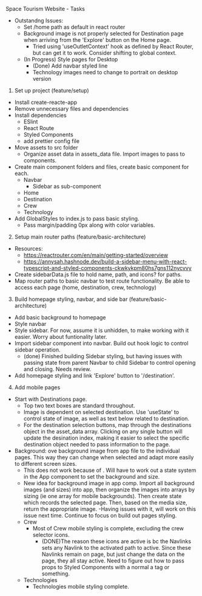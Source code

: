 Space Tourism Website - Tasks

- Outstandng Issues:
  - Set /home path as default in react router
  - Background image is not properly selected for Destination page when arriving from the 'Explore' button on the Home page.
    - Tried using 'useOutletContext' hook as defined by React Router, but can get it to work. Consider shifting to global context.
  - (In Progress) Style pages for Desktop
    - (Done) Add navbar styled line
    - Technology images need to change to portrait on desktop version

1. Set up project (feature/setup)

- Install create-reacte-app
- Remove unnecessary files and dependencies
- Install dependencies
  - ESlint
  - React Route
  - Styled Components
  - add prettier config file
- Move assets to src folder
  - Organize asset data in assets_data file. Import images to pass to components.
- Create main component folders and files, create basic component for each.
  - Navbar
    - Sidebar as sub-component
  - Home
  - Destination
  - Crew
  - Technology
- Add GlobalStyles to index.js to pass basic styling.
  - Pass margin/padding 0px along with color variables.

2. Setup main router paths (feature/basic-architecture)

- Resources:
  - https://reactrouter.com/en/main/getting-started/overview
  - https://annysah.hashnode.dev/build-a-sidebar-menu-with-react-typescript-and-styled-components-ckwkykpm80hs7gns112nycvvy
- Create sidebarData.js file to hold name, path, and icons? for paths.
- Map router paths to basic navbar to test route functionality. Be able to access each page (home, destination, crew, technology)

3. Build homepage styling, navbar, and side bar (feature/basic-architecture)

- Add basic background to homepage
- Style navbar
- Style sidebar. For now, assume it is unhidden, to make working with it easier. Worry about funtionality later.
- Import sidebar component into navbar. Build out hook logic to control sidebar operation.
  - (done) Finished building Sidebar styling, but having issues with passing state from parent Navbar to child Sidebar to control opening and closing. Needs review.
- Add homepage styling and link 'Explore' button to '/destination'.

4. Add mobile pages

- Start with Destinations page.
  - Top two text boxes are standard throughout.
  - Image is dependent on selected destination. Use 'useState' to control state of image, as well as text below related to destination.
  - For the destination selection buttons, map through the destinations object in the asset_data array. Clicking on any single button will update the desination index, making it easier to select the specific destination object needed to pass information to the page.
- Background: ove background image from app file to the individual pages. This way they can change when selected and adapt more easily to different screen sizes.
  - This does not work because of <Outlet>. Will have to work out a state system in the App component to set the background and size.
  - New idea for background image in app comp. Import all background images (and sizes) into app, then organize the images into arrays by sizing (ie one array for mobile backgrounds). Then create state which records the selected page. Then, based on the media size, return the appropriate image.
    -Having issues with it, will work on this issue next time. Continue to focus on build out pages styling.
  - Crew
    - Most of Crew mobile styling is complete, excluding the crew selector icons.
      - (DONE)The reason these icons are active is bc the Navlinks sets any Navlink to the activated path to active. Since these Navlinks remain on page, but just change the data on the page, they all stay active. Need to figure out how to pass props to Styled Components with a normal a tag or something.
  - Technologies
    - Technologies mobile styling complete.
